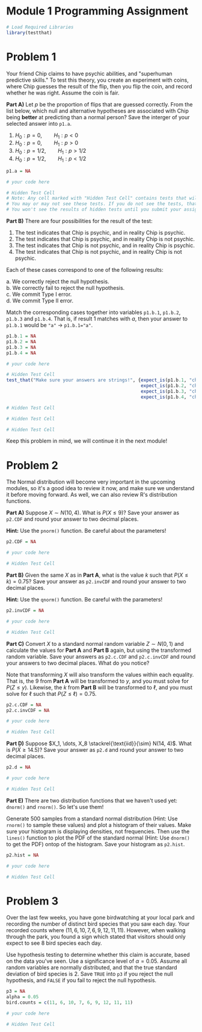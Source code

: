 # Module 1 Programming Assignment


```R
# Load Required Libraries
library(testthat)
```

# Problem 1

Your friend Chip claims to have psychic abilities, and "superhuman predictive skills." To test this theory, you create an experiment with coins, where Chip guesses the result of the flip, then you flip the coin, and record whether he was right. Assume the coin is fair.

**Part A)** Let $p$ be the proportion of flips that are guessed correctly. From the list below, which null and alternative hypotheses are associated with Chip being **better** at predicting than a normal person? Save the interger of your selected answer into `p1.a`.

1. $H_0: p=0, \qquad H_1: p < 0$
2. $H_0: p=0, \qquad H_1: p>0$
3. $H_0: p=1/2, \qquad H_1: p > 1/2$
4. $H_0: p=1/2, \qquad H_1: p < 1/2$


```R
p1.a = NA

# your code here

```


```R
# Hidden Test Cell
# Note: Any cell marked with "Hidden Test Cell" contains tests that will check your answers.
# You may or may not see these tests. If you do not see the tests, that means they are hidden.
# You won't see the results of hidden tests until you submit your assignment.
```

**Part B)** There are four possibilities for the result of the test:
1. The test indicates that Chip is psychic, and in reality Chip is psychic.
2. The test indicates that Chip is psychic, and in reality Chip is not psychic.
3. The test indicates that Chip is not psychic, and in reality Chip is psychic.
4. The test indicates that Chip is not psychic, and in reality Chip is not psychic.

Each of these cases correspond to one of the following results:

a. We correctly reject the null hypothesis.  
b. We correctly fail to reject the null hypothesis.  
c. We commit Type I error.  
d. We commit Type II error.  

Match the corresponding cases together into variables `p1.b.1`, `p1.b.2`, `p1.b.3` and `p1.b.4`. That is, if result $1$ matches with $a$, then your answer to `p1.b.1` would be `"a"` $\rightarrow$ `p1.b.1="a"`.


```R
p1.b.1 = NA
p1.b.2 = NA
p1.b.3 = NA
p1.b.4 = NA

# your code here

```


```R
# Hidden Test Cell
test_that("Make sure your answers are strings!", {expect_is(p1.b.1, "character")
                                                  expect_is(p1.b.2, "character")
                                                  expect_is(p1.b.3, "character")
                                                  expect_is(p1.b.4, "character")})
```


```R
# Hidden Test Cell
```


```R
# Hidden Test Cell
```


```R
# Hidden Test Cell
```

Keep this problem in mind, we will continue it in the next module!

# Problem 2

The Normal distribution will become very important in the upcoming modules, so it's a good idea to review it now, and make sure we understand it before moving forward. As well, we can also review R's distribution functions.

**Part A)** Suppose $X \sim N(10, 4)$. What is $P(X \le 9)$? Save your answer as `p2.CDF` and round your answer to two decimal places.  

**Hint:** Use the `pnorm()` function. Be careful about the parameters!


```R
p2.CDF = NA

# your code here

```


```R
# Hidden Test Cell
```

**Part B)** Given the same $X$ as in **Part A**, what is the value $k$ such that $P(X \le k) = 0.75$? Save your answer as `p2.invCDF` and round your answer to two decimal places.

**Hint:** Use the `qnorm()` function. Be careful with the parameters!


```R
p2.invCDF = NA

# your code here

```


```R
# Hidden Test Cell
```

**Part C)** Convert $X$ to a standard normal random variable $Z \sim N(0, 1)$ and calculate the values for **Part A** and **Part B** again, but using the transformed random variable. Save your answers as `p2.c.CDF` and `p2.c.invCDF` and round your answers to two decimal places. What do you notice?

Note that transforming $X$ will also transform the values within each equality. That is, the $9$ from **Part A** will be transformed to $y$, and you must solve for $P(Z \le y)$. Likewise, the $k$ from **Part B** will be transformed to $\ell$, and you must solve for $\ell$ such that $P(Z \le \ell)=0.75$.


```R
p2.c.CDF = NA
p2.c.invCDF = NA

# your code here

```


```R
# Hidden Test Cell
```

**Part D)** Suppose $X_1, \dots, X_8 \stackrel{\text{iid}}{\sim} N(14, 4)$. What is $P(\bar{X} \ge 14.5)$? Save your answer as `p2.d` and round your answer to two decimal places.


```R
p2.d = NA

# your code here

```


```R
# Hidden Test Cell
```

**Part E)** There are two distribution functions that we haven't used yet: `dnorm()` and `rnorm()`. So let's use them!

Generate 500 samples from a standard normal distribution (Hint: Use `rnorm()` to sample these values) and plot a histogram of their values. Make sure your histogram is displaying densities, not frequencies. Then use the `lines()` function to plot the PDF of the standard normal (Hint: Use `dnorm()` to get the PDF) ontop of the histogram. Save your histogram as `p2.hist`.


```R
p2.hist = NA

# your code here

```


```R
# Hidden Test Cell
```

# Problem 3

Over the last few weeks, you have gone birdwatching at your local park and recording the number of distinct bird species that you saw each day. Your recorded counts where $(11, 6, 10, 7, 6, 9, 12, 11, 11)$. However, when walking through the park, you found a sign which stated that visitors should only expect to see 8 bird species each day.

Use hypothesis testing to determine whether this claim is accurate, based on the data you've seen. Use a significance level of $\alpha =0.05$. Assume all random variables are normally distributed, and that the true standard deviation of bird species is $2$. Save `TRUE` into `p3` if you reject the null hypothesis, and `FALSE` if you fail to reject the null hypothesis.


```R
p3 = NA
alpha = 0.05
bird.counts = c(11, 6, 10, 7, 6, 9, 12, 11, 11)

# your code here

```


```R
# Hidden Test Cell
```
